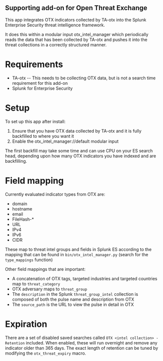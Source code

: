 Supporting add-on for Open Threat Exchange
-----------------------------------------

This app integrates OTX indicators collected by TA-otx into the Splunk Enterprise Security threat intelligence framework.

It does this within a modular input otx_intel_manager which periodically reads the data that has been collected by TA-otx and pushes it into the threat collections in a correctly structured manner.

Requirements
============

* TA-otx -- This needs to be collecting OTX data, but is not a search time requirement for this add-on
* Splunk for Enterprise Security

Setup
=====
To set up this app after install:
1. Ensure that you have OTX data collected by TA-otx and it is fully backfilled to where you want it
1. Enable the otx_intel_manager://default modular input

The first backfill may take some time and can use CPU on your ES search head, depending upon how many OTX indicators you have indexed and are backfilling.

Field mapping
=============
Currently evaluated indicator types from OTX are:

* domain
* hostname
* email
* FileHash-*
* URL
* IPv4
* IPv6
* CIDR

These map to threat intel groups and fields in Splunk ES according to the mapping that can be found in `bin/otx_intel_manager.py` (search for the `type_mappings` function)

Other field mappings that are important:

* A concatenation of OTX tags, targeted industries and targeted countries map to `threat_category`
* OTX adversary maps to `threat_group`
* The `description` in the Splunk `threat_group_intel` collection is composed of both the pulse name and description from OTX
* The `source_path` is the URL to view the pulse in detail in OTX

Expiration
==========
There are a set of disabled saved searches called `OTX <intel collection> - Retention` included. When enabled, these will run overnight and remove any indicator older than 365 days. The exact length of retention can be tuned by modifying the `otx_threat_expiry` macro.
